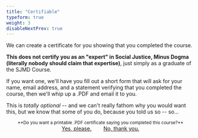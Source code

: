 ```yaml
---
title: "Certifiable"
typeform: true
weight: 3
disableNextPrev: true
---
```


We can create a certificate for you showing that you completed the course. 

**This does not certify you as an "expert" in Social Justice, Minus Dogma (literally nobody should claim that expertise)**, just simply as a graduate of the SJMD Course.

If you want one, we'll have you fill out a short form that will ask for your name, email address, and a statement verifying that you completed the course, then we'll whip up a .PDF and email it to you.

This is _totally optional_ -- and we can't really fathom why you would want this, but we know that some of you do, because you told us so -- so...

<center><small>**Do you want a printable .PDF certificate saying you completed this course?**</small></center?>

<div class="entry-nav nav" style="justify-content: center">
<a href="https://hues.typeform.com/to/H0Vrx8" style="margin-right: 2em;" class="reply-link btn btn-cta pulse typeform-share" target="_blank" title="Yes, I want a certificate" data-mode="drawer_right" data-submit-close-delay="2" data-no-instant>Yes, please.</a>
<a href="../microcommunity-matchmaking" class="btn" title="No, thank you.">No, thank you.</a>
</div>
